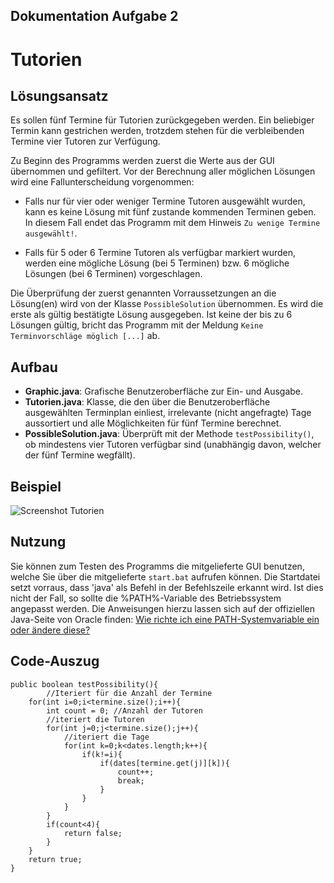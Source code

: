 ## Dokumentation Aufgabe 2 ##

Tutorien
========


## Lösungsansatz ##

Es sollen fünf Termine für Tutorien zurückgegeben werden. Ein beliebiger Termin kann gestrichen werden, trotzdem stehen für die verbleibenden Termine vier Tutoren zur Verfügung.

Zu Beginn des Programms werden zuerst die Werte aus der GUI übernommen und gefiltert. Vor der Berechnung aller möglichen Lösungen wird eine Fallunterscheidung vorgenommen:

- Falls nur für vier oder weniger Termine Tutoren ausgewählt wurden, kann es keine Lösung mit fünf zustande kommenden Terminen geben. In diesem Fall endet das Programm mit dem Hinweis `Zu wenige Termine ausgewählt!`.

- Falls für 5 oder 6 Termine Tutoren als verfügbar markiert wurden, werden eine mögliche Lösung (bei 5 Terminen) bzw. 6 mögliche Lösungen (bei 6 Terminen) vorgeschlagen.

Die Überprüfung der zuerst genannten Vorraussetzungen an die Lösung(en) wird von der Klasse `PossibleSolution` übernommen. Es wird die erste als gültig bestätigte Lösung ausgegeben. Ist keine der bis zu 6 Lösungen gültig, bricht das Programm mit der Meldung `Keine Terminvorschläge möglich [...]` ab.


## Aufbau ##

- **Graphic.java**: Grafische Benutzeroberfläche zur Ein- und Ausgabe.
- **Tutorien.java**: Klasse, die den über die Benutzeroberfläche ausgewählten Terminplan einliest, irrelevante (nicht angefragte) Tage aussortiert und alle Möglichkeiten für fünf Termine berechnet.
- **PossibleSolution.java**: Überprüft mit der Methode 
`testPossibility()`, ob mindestens vier Tutoren verfügbar sind (unabhängig davon, welcher der fünf Termine wegfällt).


## Beispiel ##

![Screenshot Tutorien](http://i.imgur.com/VdLJg0A.jpg)

## Nutzung ##

Sie können zum Testen des Programms die mitgelieferte GUI benutzen, welche Sie über die mitgelieferte `start.bat` aufrufen können. Die Startdatei setzt vorraus, dass 'java' als Befehl in der Befehlszeile erkannt wird. Ist dies nicht der Fall, so sollte die %PATH%-Variable des Betriebssystem angepasst werden. Die Anweisungen hierzu lassen sich auf der offiziellen Java-Seite von Oracle finden:  [Wie richte ich eine PATH-Systemvariable ein oder ändere diese?](http://www.java.com/de/download/help/path.xml)


## Code-Auszug ##

    public boolean testPossibility(){
    		//Iteriert für die Anzahl der Termine
		for(int i=0;i<termine.size();i++){
			int count = 0; //Anzahl der Tutoren
			//iteriert die Tutoren
			for(int j=0;j<termine.size();j++){
				//iteriert die Tage
				for(int k=0;k<dates.length;k++){
					if(k!=i){
						if(dates[termine.get(j)][k]){
							count++;
							break;
						}
					}
				}
			}
			if(count<4){
				return false;
			}
		}
		return true;
	}
